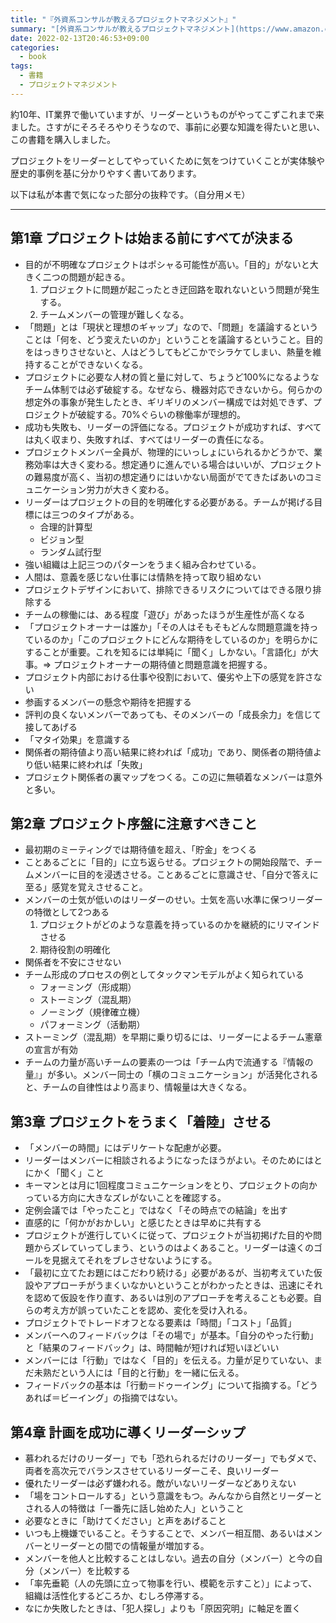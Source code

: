 ```yaml
---
title: "『外資系コンサルが教えるプロジェクトマネジメント』"
summary: "[外資系コンサルが教えるプロジェクトマネジメント](https://www.amazon.co.jp/dp/B01H01DMP6) という書籍を読みました。"
date: 2022-02-13T20:46:53+09:00
categories:
  - book
tags:
  - 書籍
  - プロジェクトマネジメント
---
```


約10年、IT業界で働いていますが、リーダーというものがやってこずこれまで来ました。さすがにそろそろやりそうなので、事前に必要な知識を得たいと思い、この書籍を購入しました。

プロジェクトをリーダーとしてやっていくために気をつけていくことが実体験や歴史的事例を基に分かりやすく書いてあります。

以下は私が本書で気になった部分の抜粋です。（自分用メモ）

---

## 第1章 プロジェクトは始まる前にすべてが決まる

- 目的が不明確なプロジェクトはポシャる可能性が高い。「目的」がないと大きく二つの問題が起きる。
  1. プロジェクトに問題が起こったとき迂回路を取れないという問題が発生する。
  2. チームメンバーの管理が難しくなる。
- 「問題」とは「現状と理想のギャップ」なので、「問題」を議論するということは「何を、どう変えたいのか」ということを議論するということ。目的をはっきりさせないと、人はどうしてもどこかでシラケてしまい、熱量を維持することができないくなる。
- プロジェクトに必要な人材の質と量に対して、ちょうど100%になるようなチーム体制では必ず破綻する。なぜなら、機器対応できないから。何らかの想定外の事象が発生したとき、ギリギリのメンバー構成では対処できず、プロジェクトが破綻する。70%ぐらいの稼働率が理想的。
- 成功も失敗も、リーダーの評価になる。プロジェクトが成功すれば、すべては丸く収まり、失敗すれば、すべてはリーダーの責任になる。
- プロジェクトメンバー全員が、物理的にいっしょにいられるかどうかで、業務効率は大きく変わる。想定通りに進んでいる場合はいいが、プロジェクトの難易度が高く、当初の想定通りにはいかない局面がでてきたばあいのコミュニケーション労力が大きく変わる。
- リーダーはプロジェクトの目的を明確化する必要がある。チームが掲げる目標には三つのタイプがある。
  - 合理的計算型
  - ビジョン型
  - ランダム試行型
- 強い組織は上記三つのパターンをうまく組み合わせている。
- 人間は、意義を感じない仕事には情熱を持って取り組めない
- プロジェクトデザインにおいて、排除できるリスクについてはできる限り排除する
- チームの稼働には、ある程度「遊び」があったほうが生産性が高くなる
- 「プロジェクトオーナーは誰か」「その人はそもそもどんな問題意識を持っているのか」「このプロジェクトにどんな期待をしているのか」を明らかにすることが重要。これを知るには単純に「聞く」しかない。「言語化」が大事。=> プロジェクトオーナーの期待値と問題意識を把握する。
- プロジェクト内部における仕事や役割において、優劣や上下の感覚を許さない
- 参画するメンバーの懸念や期待を把握する
- 評判の良くないメンバーであっても、そのメンバーの「成長余力」を信じて接してあげる
- 「マタイ効果」を意識する
- 関係者の期待値より高い結果に終われば「成功」であり、関係者の期待値より低い結果に終われば「失敗」
- プロジェクト関係者の裏マップをつくる。この辺に無頓着なメンバーは意外と多い。

## 第2章 プロジェクト序盤に注意すべきこと

- 最初期のミーティングでは期待値を超え、「貯金」をつくる
- ことあるごとに「目的」に立ち返らせる。プロジェクトの開始段階で、チームメンバーに目的を浸透させる。ことあるごとに意識させ、「自分で答えに至る」感覚を覚えさせること。
- メンバーの士気が低いのはリーダーのせい。士気を高い水準に保つリーダーの特徴として2つある
  1. プロジェクトがどのような意義を持っているのかを継続的にリマインドさせる
  2. 期待役割の明確化
- 関係者を不安にさせない
- チーム形成のプロセスの例としてタックマンモデルがよく知られている
  - フォーミング（形成期）
  - ストーミング（混乱期）
  - ノーミング（規律確立機）
  - パフォーミング（活動期）
- ストーミング（混乱期）を早期に乗り切るには、リーダーによるチーム憲章の宣言が有効
- チームの力量が高いチームの要素の一つは「チーム内で流通する『情報の量』」が多い。メンバー同士の「横のコミュニケーション」が活発化されると、チームの自律性はより高まり、情報量は大きくなる。

## 第3章 プロジェクトをうまく「着陸」させる

- 「メンバーの時間」にはデリケートな配慮が必要。
- リーダーはメンバーに相談されるようになったほうがよい。そのためにはとにかく「聞く」こと
- キーマンとは月に1回程度コミュニケーションをとり、プロジェクトの向かっている方向に大きなズレがないことを確認する。
- 定例会議では「やったこと」ではなく「その時点での結論」を出す
- 直感的に「何かがおかしい」と感じたときは早めに共有する
- プロジェクトが進行していくに従って、プロジェクトが当初掲げた目的や問題からズレていってしまう、というのはよくあること。リーダーは遠くのゴールを見据えてそれをブレさせないようにする。
- 「最初に立てたお題にはこだわり続ける」必要があるが、当初考えていた仮設やアプローチがうまくいなかいということがわかったときは、迅速にそれを認めて仮設を作り直す、あるいは別のアプローチを考えることも必要。自らの考え方が誤っていたことを認め、変化を受け入れる。
- プロジェクトでトレードオフとなる要素は「時間」「コスト」「品質」
- メンバーへのフィードバックは「その場で」が基本。「自分のやった行動」と「結果のフィードバック」は、時間軸が短ければ短いほどいい
- メンバーには「行動」ではなく「目的」を伝える。力量が足りていない、まだ未熟だという人には「目的と行動」を一緒に伝える。
- フィードバックの基本は「行動＝ドゥーイング」について指摘する。「どうあれば＝ビーイング」の指摘ではない。

## 第4章 計画を成功に導くリーダーシップ

- 慕われるだけのリーダー」でも「恐れられるだけのリーダー」でもダメで、両者を高次元でバランスさせているリーダーこそ、良いリーダー
- 優れたリーダーは必ず嫌われる。敵がいないリーダーなどありえない
- 「場をコントロールする」という意識をもつ。みんなから自然とリーダーとされる人の特徴は「一番先に話し始めた人」ということ
- 必要なときに「助けてください」と声をあげること
- いつも上機嫌でいること。そうすることで、メンバー相互間、あるいはメンバーとリーダーとの間での情報量が増加する。
- メンバーを他人と比較することはしない。過去の自分（メンバー）と今の自分（メンバー）を比較する
- 「率先垂範（人の先頭に立って物事を行い、模範を示すこと）」によって、組織は活性化するどころか、むしろ停滞する。
- なにか失敗したときは、「犯人探し」よりも「原因究明」に軸足を置く
